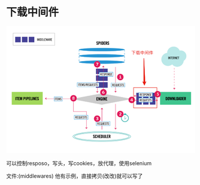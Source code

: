 # 下载中间件

![](md-images/2021-05-09-20-06-07.png)

可以控制resposo，写头，写cookies，放代理，使用selenium

文件:(middlewares)
他有示例，直接拷贝(改改)就可以写了

<CommentService/>
